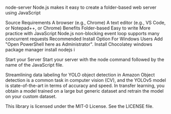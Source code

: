node-server
Node.js makes it easy to create a folder-based web server using JavaScript

Source
Requirements
A browser (e.g., Chrome)
A text editor (e.g., VS Code, or Notepad++, or Chrome)
Benefits
Folder-based
Easy to write
More practice with JavaScript
Node.js non-blocking event loop supports many concurrent requests
Recommended Install Option For Windows Users
Add "Open PowerShell here as Administrator".
Install Chocolatey windows package manager
 install nodejs i

Start your Server
Start your server with the node command followed by the name of the JavaScript file.

Streamlining data labeling for YOLO object detection in Amazon 
Object detection is a common task in computer vision (CV), and the YOLOv5 model is state-of-the-art in terms of accuracy and speed. In transfer learning, you obtain a model trained on a large but generic dataset and retrain the model on your custom dataset. 

This library is licensed under the MIT-0 License. See the LICENSE file.